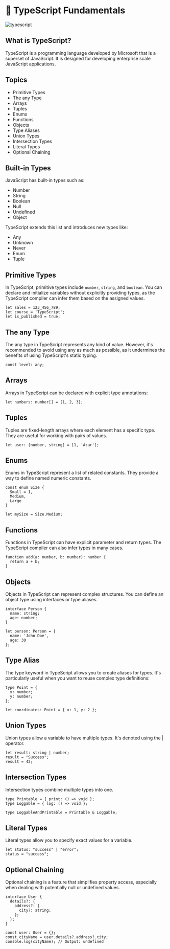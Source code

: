 # 🚀 TypeScript Fundamentals
![typescript](https://github.com/AzarAhmadov/Typescript-Fundamentals/assets/82292818/0a49840d-f8a2-4dbf-a0fc-4afa843da3f7)

## What is TypeScript?

TypeScript is a programming language developed by Microsoft that is a superset of JavaScript. 
It is designed for developing enterprise scale JavaScript applications.

## Topics

- Primitive Types
- The any Type
- Arrays
- Tuples
- Enums
- Functions
- Objects
- Type Aliases
- Union Types 
- Intersection Types
- Literal Types
- Optional Chaining

## Built-in Types

JavaScript has built-in types such as:

- Number
- String
- Boolean
- Null
- Undefined
- Object

TypeScript extends this list and introduces new types like:

- Any
- Unknown
- Never
- Enum
- Tuple

## Primitive Types

In TypeScript, primitive types include `number`, `string`, and `boolean`. You can declare and initialize variables without explicitly providing types,
as the TypeScript compiler can infer them based on the assigned values.
```
let sales = 123_456_789;
let course = 'TypeScript';
let is_published = true;
```
## The any Type

The any type in TypeScript represents any kind of value.
However, it's recommended to avoid using any as much as possible, 
as it undermines the benefits of using TypeScript's static typing.
```
const level: any;
```
## Arrays

Arrays in TypeScript can be declared with explicit type annotations:
```
let numbers: number[] = [1, 2, 3];
```
## Tuples

Tuples are fixed-length arrays where each element has a specific type. 
They are useful for working with pairs of values.
```
let user: [number, string] = [1, 'Azar'];
```
## Enums

Enums in TypeScript represent a list of related constants. 
They provide a way to define named numeric constants.
```
const enum Size {
  Small = 1,
  Medium,
  Large
}

let mySize = Size.Medium;
```
## Functions

Functions in TypeScript can have explicit parameter and return types. 
The TypeScript compiler can also infer types in many cases.
```
function add(a: number, b: number): number {
  return a + b;
}
```
## Objects 

Objects in TypeScript can represent complex structures. 
You can define an object type using interfaces or type aliases.
```
interface Person {
  name: string;
  age: number;
}

let person: Person = {
  name: 'John Doe',
  age: 30
};
```
## Type Alias

The type keyword in TypeScript allows you to create aliases for types. 
It's particularly useful when you want to reuse complex type definitions:
```
type Point = {
  x: number;
  y: number;
};

let coordinates: Point = { x: 1, y: 2 };
```
## Union Types

Union types allow a variable to have multiple types. It's denoted using the | operator.
```
let result: string | number;
result = "Success";
result = 42;
```
## Intersection Types

Intersection types combine multiple types into one.
```
type Printable = { print: () => void };
type Loggable = { log: () => void };

type LoggableAndPrintable = Printable & Loggable;
```

## Literal Types

Literal types allow you to specify exact values for a variable.
```
let status: "success" | "error";
status = "success";
```

## Optional Chaining

Optional chaining is a feature that simplifies property access, 
especially when dealing with potentially null or undefined values.

```
interface User {
  details?: {
    address?: {
      city?: string;
    };
  };
}

const user: User = {};
const cityName = user.details?.address?.city;
console.log(cityName); // Output: undefined
```


